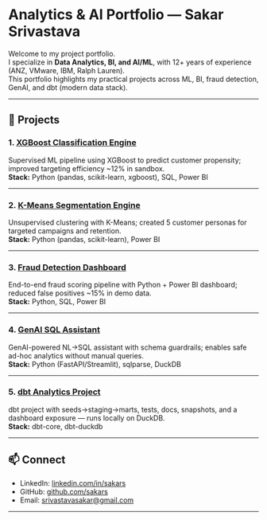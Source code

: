 # Analytics & AI Portfolio — Sakar Srivastava

Welcome to my project portfolio.  
I specialize in **Data Analytics, BI, and AI/ML**, with 12+ years of experience (ANZ, VMware, IBM, Ralph Lauren).  
This portfolio highlights my practical projects across ML, BI, fraud detection, GenAI, and dbt (modern data stack).  

---

## 🚀 Projects

### 1. [XGBoost Classification Engine](https://github.com/sakars14/xgboost-classification-engine)
Supervised ML pipeline using XGBoost to predict customer propensity; improved targeting efficiency ~12% in sandbox.  
**Stack:** Python (pandas, scikit-learn, xgboost), SQL, Power BI  

---

### 2. [K-Means Segmentation Engine](https://github.com/sakars14/kmeans-segmentation-engine)
Unsupervised clustering with K-Means; created 5 customer personas for targeted campaigns and retention.  
**Stack:** Python (pandas, scikit-learn), Power BI  

---

### 3. [Fraud Detection Dashboard](https://github.com/sakars14/fraud-detection-dashboard)
End-to-end fraud scoring pipeline with Python + Power BI dashboard; reduced false positives ~15% in demo data.  
**Stack:** Python, SQL, Power BI  

---

### 4. [GenAI SQL Assistant](https://github.com/sakars14/genai-sql-assistant)
GenAI-powered NL→SQL assistant with schema guardrails; enables safe ad-hoc analytics without manual queries.  
**Stack:** Python (FastAPI/Streamlit), sqlparse, DuckDB  

---

### 5. [dbt Analytics Project](https://github.com/sakars14/dbt_analytics_project)
dbt project with seeds→staging→marts, tests, docs, snapshots, and a dashboard exposure — runs locally on DuckDB.  
**Stack:** dbt-core, dbt-duckdb  

---

## 📫 Connect
- LinkedIn: [linkedin.com/in/sakars](https://linkedin.com/in/sakars)  
- GitHub: [github.com/sakars](https://github.com/sakars14)  
- Email: srivastavasakar@gmail.com  

---

